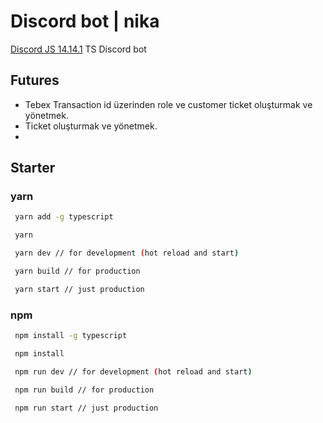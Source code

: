 # Discord bot | nika

[Discord JS 14.14.1](https://discord.js.org/docs/packages/discord.js/14.14.1) TS Discord bot

## Futures
 * Tebex Transaction id üzerinden role ve customer ticket oluşturmak ve yönetmek.
 * Ticket oluşturmak ve yönetmek.
 * 

## Starter

### yarn

```bash
 yarn add -g typescript
```

```bash
 yarn
```

```bash
 yarn dev // for development (hot reload and start)
```

```bash
 yarn build // for production
```

```bash
 yarn start // just production
```

### npm

```bash
 npm install -g typescript
```

```bash
 npm install
```

```bash
 npm run dev // for development (hot reload and start)
```

```bash
 npm run build // for production
```

```bash
 npm run start // just production
```
